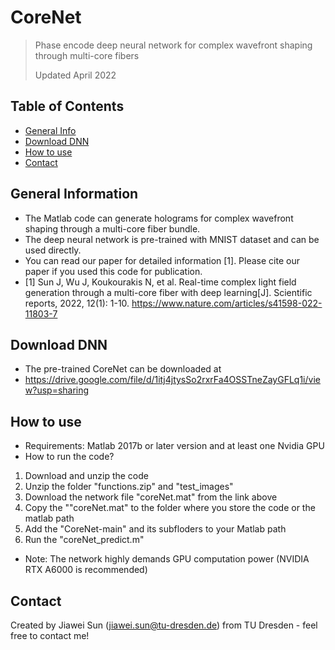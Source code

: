 # CoreNet
> Phase encode deep neural network for complex wavefront shaping through multi-core fibers
> 
> Updated April 2022

## Table of Contents
* [General Info](#general-information)
* [Download DNN](#download-dnn)
* [How to use](#how-to-use)
* [Contact](#contact)
<!-- * [License](#license) -->


## General Information
- The Matlab code can generate holograms for complex wavefront shaping through a multi-core fiber bundle.
- The deep neural network is pre-trained with MNIST dataset and can be used directly.
- You can read our paper for detailed information [1]. Please cite our paper if you used this code for publication.
- [1] Sun J, Wu J, Koukourakis N, et al. Real-time complex light field generation through a multi-core fiber with deep learning[J]. Scientific reports, 2022, 12(1): 1-10. https://www.nature.com/articles/s41598-022-11803-7

## Download DNN
- The pre-trained CoreNet can be downloaded at
- https://drive.google.com/file/d/1itj4jtysSo2rxrFa4OSSTneZayGFLq1i/view?usp=sharing

## How to use
- Requirements: Matlab 2017b or later version and at least one Nvidia GPU
- How to run the code?
1. Download and unzip the code
2. Unzip the folder "functions.zip" and "test_images"
3. Download the network file "coreNet.mat" from the link above
4. Copy the ""coreNet.mat" to the folder where you store the code or the matlab path
5. Add the "CoreNet-main" and its subfloders to your Matlab path
6. Run the "coreNet_predict.m"
- Note: The network highly demands GPU computation power (NVIDIA RTX A6000 is recommended)


## Contact
Created by Jiawei Sun (jiawei.sun@tu-dresden.de) from TU Dresden - feel free to contact me!
